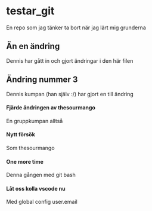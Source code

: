 # testar_git
En repo som jag tänker ta bort när jag lärt mig grunderna
## Än en ändring
Dennis har gått in och gjort ändringar i den här filen
## Ändring nummer 3
Dennis kumpan (han själv :/) har gjort en till ändring
#### Fjärde ändringen av thesourmango
En gruppkumpan alltså
#### Nytt försök
Som thesourmango
#### One more time
Denna gången med git bash
#### Låt oss kolla vscode nu
Med global config user.email